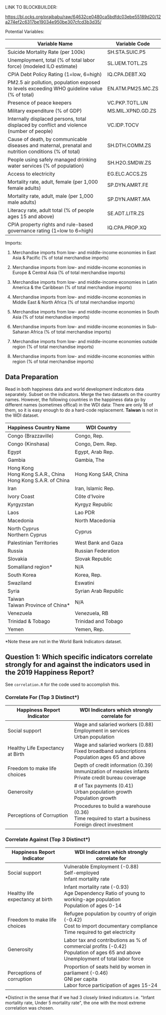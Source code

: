 LINK TO BLOCKBUILDER:

https://bl.ocks.org/prajbabu/raw/64632ce0480ca5bdfdc03ebe55189d20/12a274ef2c6317be19034e950be307cfcd3b3d35/

Potential Variables:

| Variable Name                                                                                         | Variable Code     |
|-------------------------------------------------------------------------------------------------------|-------------------|
| Suicide Mortality Rate (per 100k)                                                                     | SH.STA.SUIC.P5    |
| Unemployment, total (% of total labor force) (modeled ILO estimate)                                   | SL.UEM.TOTL.ZS    |
| CPIA Debt Policy Rating (1=low, 6=high)                                                               | IQ.CPA.DEBT.XQ    |
| PM2.5 air pollution, population exposed to levels exceeding WHO guideline value (% of total)          | EN.ATM.PM25.MC.ZS |
| Presence of peace keepers                                                                             | VC.PKP.TOTL.UN    |
| Military expenditure (% of GDP)                                                                       | MS.MIL.XPND.GD.ZS |
| Internally displaced persons, total displaced by conflict and violence (number of people)             | VC.IDP.TOCV       |
| Cause of death, by communicable diseases and maternal, prenatal and nutrition conditions (% of total) | SH.DTH.COMM.ZS    |
| People using safely managed drinking water services (% of population)                                 | SH.H2O.SMDW.ZS    |
| Access to electricity                                                                                 | EG.ELC.ACCS.ZS    |
| Mortality rate, adult, female (per 1,000 female adults)                                               | SP.DYN.AMRT.FE    |
| Mortality rate, adult, male (per 1,000 male adults)                                                   | SP.DYN.AMRT.MA    |
| Literacy rate, adult total (% of people ages 15 and above)                                            | SE.ADT.LITR.ZS    |
| CPIA property rights and rule-based governance rating (1=low to 6=high)                               | IQ.CPA.PROP.XQ    |


Imports:
1. Merchandise imports from low- and middle-income economies in East Asia & Pacific (% of total merchandise imports)
2. Merchandise imports from low- and middle-income economies in Europe & Central Asia (% of total merchandise imports)
3. Merchandise imports from low- and middle-income economies in Latin America & the Caribbean (% of total merchandise imports)
4. Merchandise imports from low- and middle-income economies in Middle East & North Africa (% of total merchandise imports)
5. Merchandise imports from low- and middle-income economies in South Asia (% of total merchandise imports)
6. Merchandise imports from low- and middle-income economies in Sub-Saharan Africa (% of total merchandise imports)

7. Merchandise imports from low- and middle-income economies outside region (% of total merchandise imports)
8. Merchandise imports from low- and middle-income economies within region (% of total merchandise imports)


## Data Preparation
Read in both happiness data and world development indicators data separately. Subset on the indicators. Merge the two datasets on the country names. However, the following countries in the happiness data go by different names (sometimes offical) in the WDI data: There are only 18 of them, so it is easy enough to do a hard-code replacement. **Taiwan** is not in the WDI dataset.

| Happiness Country Name   | WDI Country          |
|--------------------------|----------------------|
| Congo (Brazzaville)      | Congo, Rep.          |
| Congo (Kinshasa)         | Congo, Dem. Rep.     |
| Egypt                    | Egypt, Arab Rep.     |
| Gambia                   | Gambia, The          |
| Hong Kong<br>Hong Kong S.A.R., China<br>Hong Kong S.A.R. of China | Hong Kong SAR, China |
| Iran                     | Iran, Islamic Rep.   |
| Ivory Coast              | Côte d'Ivoire        |
| Kyrgyzstan               | Kyrgyz Republic      |
| Laos                     | Lao PDR              |
| Macedonia                | North Macedonia      |
| North Cyprus<br>Northern Cyprus          | Cyprus               |
| Palestinian Territories  | West Bank and Gaza   |
| Russia                   | Russian Federation   |
| Slovakia                 | Slovak Republic      |
| Somaliland region*       | N/A                  |
| South Korea              | Korea, Rep.          |
| Swaziland                | Eswatini             |
| Syria                    | Syrian Arab Republic |
| Taiwan<br>Taiwan Province of China* | N/A                  |
| Venezuela                | Venezuela, RB        |
| Trinidad & Tobago        | Trinidad and Tobago  |
| Yemen                    | Yemen, Rep.          |

\*Note these are not in the World Bank Indicators dataset.

## Question 1: Which specific indicators correlate strongly for and against the indicators used in the 2019 Happiness Report?
See `correlation.R` for the code used to accomplish this.
### Correlate For (Top 3 Distinct*)
| Happiness Report Indicator | WDI Indicators which strongly correlate for |
|----------------------------|---------------------------------------------|
| Social support             | Wage and salaried workers (0.88)<br>Employment in services<br>Urban population |
| Healthy Life Expectancy at Birth | Wage and salaried workers (0.88)<br>Fixed broadband subscriptions<br>Population ages 65 and above |
| Freedom to make life choices | Depth of credit information (0.39)<br>Immunization of measles infants<br>Private credit bureau coverage |
| Generosity | \# of Tax payments (0.41)<br>Urban population growth<br>Population growth<br> |
| Perceptions of Corruption | Procedures to build a warehouse (0.36)<br>Time required to start a business<br>Foreign direct investment |

### Correlate Against (Top 3 Distinct*)
| Happiness Report Indicator | WDI Indicators which strongly correlate for |
|----------------------------|---------------------------------------------|
| Social support             | Vulnerable Employment (-0.88)<br>Self-employed<br>Infant mortality rate |
| Healthy life expectancy at birth | Infant mortality rate (-0.93)<br>Age Dependency Ratio of young to working-age population<br>Population of ages 0-14 |
| Freedom to make life choices | Refugee population by country of origin (-0.42)<br>Cost to import documentary compliance<br>Time required to get electricity |
| Generosity | Labor tax and contributions as % of commercial profits (-0.42)<br>Population of ages 65 and above<br>Unemployment of total labor force |
| Perceptions of corruption | Proportion of seats held by women in parliament (-0.46)<br>GNI per capita<br>Labor force participation of ages 15-24 |

\*Distinct in the sense that if we had 3 closely linked indicators i.e. "Infant mortality rate, Under 5 mortality rate", the one with the most extreme correlation was chosen.
